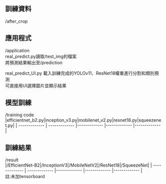 訓練資料
--------------------------
/after_crop

應用程式
--------------------------
/application  
real_predict.py讀取/test_img的檔案  
將預測結果輸出至/prediction

real_predict_UI.py
載入訓練完成的YOLOv11、ResNet18權重進行分割和類別預測  
可直接用UI選擇圖片並顯示結果

模型訓練
--------------------------
/training code  
|efficientnet_b2.py|inception_v3.py|mobilenet_v2.py|resnet18.py|squeezenet.py|
| ------------- | ------------- |------------- |------------- |------------- |

訓練結果
--------------------------
/result  
|/EfficientNet-B2|/InceptionV3|/MobileNetV2|/ResNet18|/SqueezeNet|
| ------------- | ------------- |------------- |------------- |------------- |  
註:未加tensorboard



